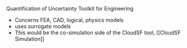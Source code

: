 Quantification of Uncertainty Toolkit for Engineering

 - Concerns FEA, CAD, logical, physics models
 - uses surrogate models
 - This would be the co-simulation side of the CloudSF tool, [[CloudSF Simulation]]